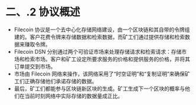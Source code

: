 # 二、.2 协议概述

*   Filecoin 协议是一个去中心化存储网络建设，由一个区块链和其自带的令牌组建的。客户花费令牌来存储数据和检索数据，而矿工们通过提供存储和检索数据来赚取令牌。
*   Filecoin DSN 分别通过两个可验证市场来处理存储请求和检索请求：存储市场和检索市场。客户和矿工设定所要求服务的价格和提供服务的价格，并将其订单提交到市场。
*   市场由 Filecoin 网络来操作，该网络采用了“时空证明”和“复制证明”来确保矿工们正确存储他们承诺存储的数据。
*   最后，矿工们都能参与区块链新区块的生成。矿工生成下一个区块的概率与他们在当前时刻网络中实际存储的数据量成正比。